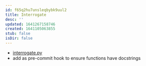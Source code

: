 ```yaml
---
id: f65q2hu7unsleqbybk9uul2
title: Interrogate
desc: ''
updated: 1641267158746
created: 1641105063855
stub: false
isDir: false
---
```



- [interrogate.py](https://calmcode.io/shorts/interrogate.py.html)
- add as pre-commit hook to ensure functions have docstrings
